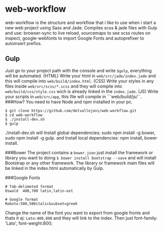 # web-workflow

web-workflow is the structure and workflow that i like to use when i start a new web project using Sass and Jade.
Compiles scss & jade files with Gulp and use: browser-sync to live reload, sourcemaps to see scss routes on inspect, google-webfonts to import Google Fonts and autoprefixer to autoinsert prefixs.
## Gulp
Just go to your project path with the console and write ```$gulp```, everything will be automated.
(HTML) Write your html in ```web/src/jade/index.jade``` and this will compile into ```web/build/index.html```.
(CSS) Write your styles in any files inside ```web/src/scss/*.scss``` and they will compile into ```web/build/css/style.css``` wich is already linked in the ```index.jade```.
(JS) Write your scripts in ```web/src/app```, this file will compile in  ```web/build/js/``.
###How?
You need to have Node and npm installed in your pc.
```
$ git clone https://github.com/delvallejoni/web-workflow.git
$ cd web-workflow
$ ./install-dev.sh
$ gulp
```
./install-dev.sh will
Install global dependencies: sudo npm install -g bower, sudo npm install -g gulp.
and Install local dependencies: npm install, bower install.

###Bower
The project contains a ```bower.json``` just install the framework or library you want to doing ```$ bower install bootstrap --save``` and will install Bootstrap or any other framework. The library or framework main files will be linked in the index.html automatically by Gulp.

###Google Fonts
```
# Tab-delimeted format
Oswald	400,700	latin,latin-ext

# Google format
Roboto:500,500italic&subset=greek
```
Change the name of the font you want to export from google fronts and thats it ej: ```Lato:400,800``` and they will link to the index. Then just font-family: 'Lato', font-weight:800;
